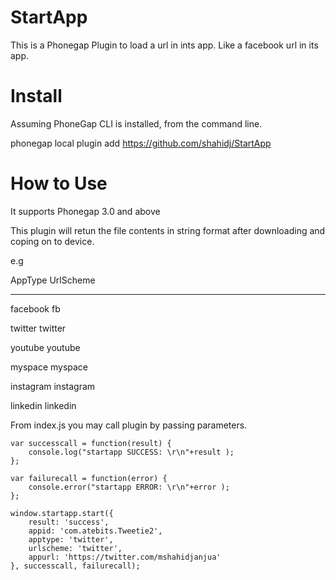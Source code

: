 StartApp
========

This is a Phonegap Plugin to load a url in ints app. Like a facebook url in its app.

Install
==========

Assuming PhoneGap CLI is installed, from the command line.

phonegap local plugin add https://github.com/shahidj/StartApp

How to Use
==========

It supports Phonegap 3.0 and above

This plugin will retun the file contents in string format after downloading and coping on to device.

e.g

AppType					UrlScheme
-------					---------

facebook                                fb

twitter                                 twitter

youtube                                 youtube

myspace                                 myspace

instagram                               instagram

linkedin                                linkedin

From index.js you may call plugin by passing parameters.


    var successcall = function(result) {
        console.log("startapp SUCCESS: \r\n"+result );
    };
    
    var failurecall = function(error) {
        console.error("startapp ERROR: \r\n"+error );
    };
    
    window.startapp.start({
        result: 'success',
        appid: 'com.atebits.Tweetie2',
        apptype: 'twitter',
        urlscheme: 'twitter',
        appurl: 'https://twitter.com/mshahidjanjua'
    }, successcall, failurecall);
    
